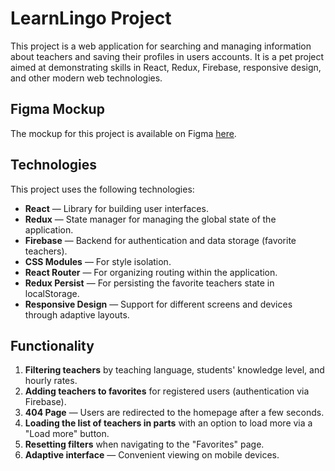 # LearnLingo Project 

This project is a web application for searching and managing information about teachers and saving their profiles in users accounts. It is a pet project aimed at demonstrating skills in React, Redux, Firebase, responsive design, and other modern web technologies.

## Figma Mockup

The mockup for this project is available on Figma [here](https://www.figma.com/file/dewf5jVviSTuWMMyU3d8Mc/%D0%9F%D0%B5%D1%82-%D0%BF%D1%80%D0%BE%D1%94%D0%BA%D1%82-%D0%B4%D0%BB%D1%8F-%D0%9A%D0%A6?type=design&node-id=0-1&mode=design&t=jCmjSs9PeOjObYSc-0).

## Technologies

This project uses the following technologies:

- **React** — Library for building user interfaces.
- **Redux** — State manager for managing the global state of the application.
- **Firebase** — Backend for authentication and data storage (favorite teachers).
- **CSS Modules** — For style isolation.
- **React Router** — For organizing routing within the application.
- **Redux Persist** — For persisting the favorite teachers state in localStorage.
- **Responsive Design** — Support for different screens and devices through adaptive layouts.

## Functionality

1. **Filtering teachers** by teaching language, students' knowledge level, and hourly rates.
2. **Adding teachers to favorites** for registered users (authentication via Firebase).
3. **404 Page** — Users are redirected to the homepage after a few seconds.
4. **Loading the list of teachers in parts** with an option to load more via a "Load more" button.
5. **Resetting filters** when navigating to the "Favorites" page.
6. **Adaptive interface** — Convenient viewing on mobile devices.
